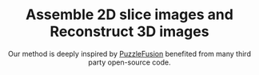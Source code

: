 <div align="center">
<h1 align="center"> Assemble 2D slice images and Reconstruct 3D images
</h1>


Our method is deeply inspired by [PuzzleFusion](https://github.com/sepidsh/PuzzleFussion) benefited from many third party open-source code. 


